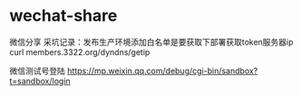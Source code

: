 # wechat-share
微信分享
采坑记录：发布生产环境添加白名单是要获取下部署获取token服务器ip   curl members.3322.org/dyndns/getip 

微信测试号登陆
https://mp.weixin.qq.com/debug/cgi-bin/sandbox?t=sandbox/login
